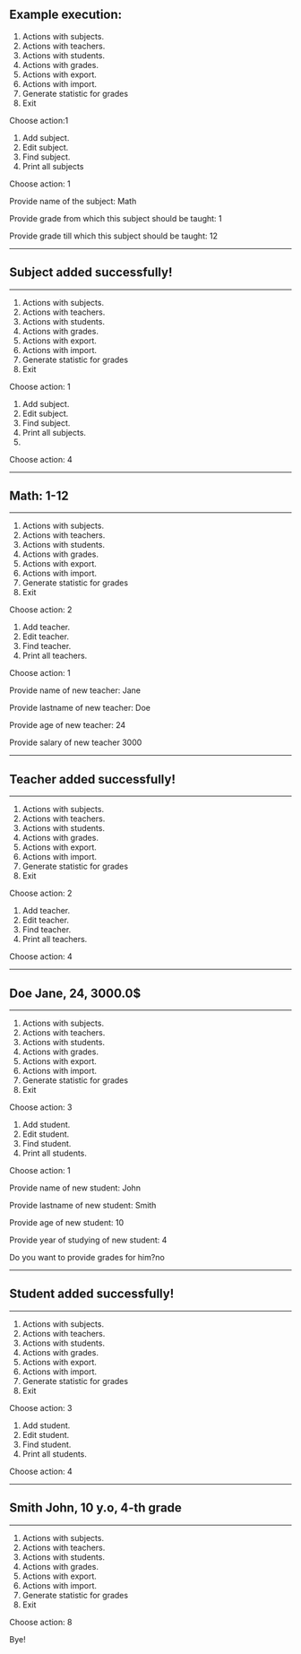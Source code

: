 Example execution:
---------------------------
1. Actions with subjects.
2. Actions with teachers.
3. Actions with students.
4. Actions with grades.
5. Actions with export.
6. Actions with import.
7. Generate statistic for grades
8. Exit

Choose action:1

1. Add subject.
2. Edit subject.
3. Find subject.
4. Print all subjects

Choose action: 1

Provide name of the subject: Math

Provide grade from which this subject should be taught: 1

Provide grade till which this subject should be taught: 12

---------------------------

Subject added successfully!
---------------------------
---------------------------

1. Actions with subjects.
2. Actions with teachers.
3. Actions with students.
4. Actions with grades.
5. Actions with export.
6. Actions with import.
7. Generate statistic for grades
8. Exit

Choose action: 1

1. Add subject.
2. Edit subject.
3. Find subject.
4. Print all subjects.
5. 
Choose action: 4

---------------------------

Math: 1-12
---------------------------
---------------------------
1. Actions with subjects.
2. Actions with teachers.
3. Actions with students.
4. Actions with grades.
5. Actions with export.
6. Actions with import.
7. Generate statistic for grades
8. Exit

Choose action: 2

1. Add teacher.
2. Edit teacher.
3. Find teacher.
4. Print all teachers.

Choose action: 1

Provide name of new teacher: Jane

Provide lastname of new teacher: Doe

Provide age of new teacher: 24

Provide salary of new teacher 3000

---------------------------
Teacher added successfully!
---------------------------
---------------------------
1. Actions with subjects.
2. Actions with teachers.
3. Actions with students.
4. Actions with grades.
5. Actions with export.
6. Actions with import.
7. Generate statistic for grades
8. Exit

Choose action: 2

1. Add teacher.
2. Edit teacher.
3. Find teacher.
4. Print all teachers.

Choose action: 4

---------------------------

Doe Jane, 24, 3000.0$
---------------------------
---------------------------
1. Actions with subjects.
2. Actions with teachers.
3. Actions with students.
4. Actions with grades.
5. Actions with export.
6. Actions with import.
7. Generate statistic for grades
8. Exit

Choose action: 3

1. Add student.
2. Edit student.
3. Find student.
4. Print all students.

Choose action: 1

Provide name of new student: John

Provide lastname of new student: Smith

Provide age of new student: 10

Provide year of studying of new student: 4

Do you want to provide grades for him?no

---------------------------

Student added successfully!
---------------------------
---------------------------

1. Actions with subjects.
2. Actions with teachers.
3. Actions with students.
4. Actions with grades.
5. Actions with export.
6. Actions with import.
7. Generate statistic for grades
8. Exit

Choose action: 3

1. Add student.
2. Edit student.
3. Find student.
4. Print all students.

Choose action: 4

---------------------------

Smith John, 10 y.o, 4-th grade
---------------------------
---------------------------

1. Actions with subjects.
2. Actions with teachers.
3. Actions with students.
4. Actions with grades.
5. Actions with export.
6. Actions with import.
7. Generate statistic for grades
8. Exit

Choose action: 8

Bye!